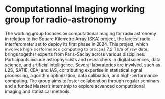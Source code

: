 # Computationnal Imaging working group for radio-astronomy

The working group focuses on computational imaging for radio astronomy in
relation to the Square Kilometre Array (SKA) project, the largest radio
interferometer set to deploy its first phase in 2024. This project, which
involves high-performance computing to process 7.2 Tb/s of raw data, brings
together experts from Paris-Saclay across various disciplines. Participants
include astrophysicists and researchers in digital sciences, data science, and
artificial intelligence. Several laboratories are involved, such as L2S, SATIE,
CEA, and IAS, contributing expertise in statistical signal processing, algorithm
optimization, data calibration, and high-performance computing. The group aims
to foster collaboration through regular seminars and a funded Master’s
internship to explore advanced computational imaging and statistical methods
